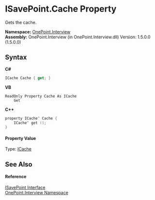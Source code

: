 # ISavePoint.Cache Property 
 

Gets the cache.

**Namespace:**&nbsp;<a href="N_OnePoint_Interview">OnePoint.Interview</a><br />**Assembly:**&nbsp;OnePoint.Interview (in OnePoint.Interview.dll) Version: 1.5.0.0 (1.5.0.0)

## Syntax

**C#**<br />
``` C#
ICache Cache { get; }
```

**VB**<br />
``` VB
ReadOnly Property Cache As ICache
	Get
```

**C++**<br />
``` C++
property ICache^ Cache {
	ICache^ get ();
}
```


#### Property Value
Type: <a href="T_OnePoint_Interview_ICache">ICache</a>

## See Also


#### Reference
<a href="T_OnePoint_Interview_ISavePoint">ISavePoint Interface</a><br /><a href="N_OnePoint_Interview">OnePoint.Interview Namespace</a><br />